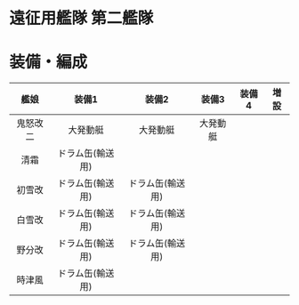 # 遠征用艦隊 第二艦隊

# 装備・編成

| 艦娘     | 装備1            | 装備2            | 装備3    | 装備4 | 増設 |
| :-:      | :-:              | :-:              | :-:      | :-:   | :-:  |
| 鬼怒改二 | 大発動艇         | 大発動艇         | 大発動艇 |       |      |
| 清霜     | ドラム缶(輸送用) |                  |          |       |      |
| 初雪改   | ドラム缶(輸送用) | ドラム缶(輸送用) |          |       |      |
| 白雪改   | ドラム缶(輸送用) | ドラム缶(輸送用) |          |       |      |
| 野分改   | ドラム缶(輸送用) | ドラム缶(輸送用) |          |       |      |
| 時津風   | ドラム缶(輸送用) |                  |          |       |      |